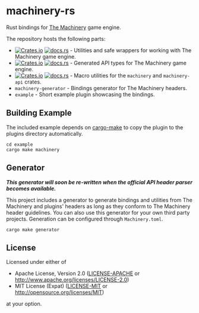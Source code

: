 # machinery-rs

Rust bindings for [The Machinery](https://ourmachinery.com/) game engine.

The repository hosts the following parts:

- [![Crates.io](https://img.shields.io/crates/v/machinery.svg?label=machinery)](https://crates.io/crates/machinery) [![docs.rs](https://docs.rs/machinery/badge.svg)](https://docs.rs/machinery/) - Utilities and safe wrappers for working with The Machinery game engine.
- [![Crates.io](https://img.shields.io/crates/v/machinery-api.svg?label=machinery-api)](https://crates.io/crates/machinery) [![docs.rs](https://docs.rs/machinery-api/badge.svg)](https://docs.rs/machinery/) - Generated API types for The Machinery game engine.
- [![Crates.io](https://img.shields.io/crates/v/machinery-macros.svg?label=machinery-macros)](https://crates.io/crates/machinery-macros) [![docs.rs](https://docs.rs/machinery-macros/badge.svg)](https://docs.rs/machinery-macros/) - Macro utilities for the `machinery` and `machinery-api` crates.
- `machinery-generator` - Bindings generator for The Machinery headers.
- `example` - Short example plugin showcasing the bindings.

## Building Example

The included example depends on [cargo-make](https://github.com/sagiegurari/cargo-make) to copy the
plugin to the plugins directory automatically.

```
cd example
cargo make machinery
```

## Generator

***This generator will soon be re-written when the official API header parser becomes available.***

This project includes a generator to generate bindings and utilities from The Machinery and plugins'
headers as long as they conform to The Machinery header guidelines.
You can also use this generator for your own third party projects.
Generation can be configured through `Machinery.toml`.

```
cargo make generator
```

## License

Licensed under either of

- Apache License, Version 2.0 ([LICENSE-APACHE](LICENSE-APACHE) or http://www.apache.org/licenses/LICENSE-2.0)
- MIT License (Expat) ([LICENSE-MIT](LICENSE-MIT) or http://opensource.org/licenses/MIT)

at your option.
